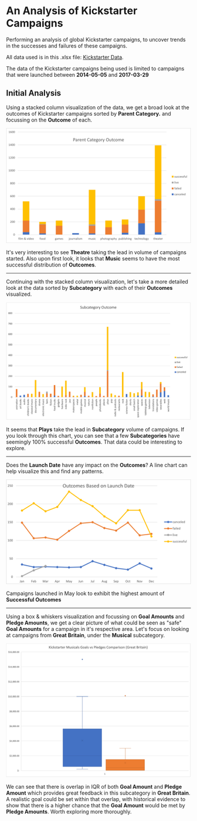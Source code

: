# An Analysis of Kickstarter Campaigns
Performing an analysis of global Kickstarter campaigns, to uncover trends in the successes and failures of these campaigns.

All data used is in this .xlsx file: [Kickstarter Data](/data-1-1-3-StarterBook.xlsx).

The data of the Kickstarter campaigns being used is limited to campaigns that were launched between **2014-05-05** and **2017-03-29**


## Initial Analysis

Using a stacked column visualization of the data, we get a broad look at the outcomes of Kickstarter campaigns sorted by **Parent Category.** and focussing on the **Outcome** of each.

![parent_category_outcomes](/chart_images/parent_category_outcomes.png)

It's very interesting to see **Theatre** taking the lead in volume of campaigns started. Also upon first look, it looks that **Music** seems to have the most successful distribution of **Outcomes**.

---

Continuing with the stacked column visualization, let's take a more detailed look at the data sorted by **Subcategory** with each of their **Outcomes** visualized.

![subcategory_outcomes](/chart_images/subcategory_outcomes.png)

It seems that **Plays** take the lead in **Subcategory** volume of campaigns. If you look through this chart, you can see that a few **Subcategories** have seemingly 100% successful **Outcomes**. That data could be interesting to explore.

---

Does the **Launch Date** have any impact on the **Outcomes**? A line chart can help visualize this and find any patterns.

![outcomes_based_on_launch_date](/chart_images/outcomes_based_on_launch_date.png)

Campaigns launched in May look to exhibit the highest amount of **Successful Outcomes**

---

Using a box & whiskers visualization and focussing on **Goal Amounts** and **Pledge Amounts**, we get a clear picture of what could be seen as "safe" **Goal Amounts** for a campaign in it's respective area. Let's focus on looking at campaigns from **Great Britain**, under the **Musical** subcategory.

![gb_musicals_goals_pledges_box](/chart_images/gb_musicals_goals_pledges_box.png)

We can see that there is overlap in IQR of both **Goal Amount** and **Pledge Amount** which provides great feedback in this subcategory in **Great Britain**. A realistic goal could be set within that overlap, with historical evidence to show that there is a higher chance that the **Goal Amount** would be met by **Pledge Amounts**. Worth exploring more thoroughly.
